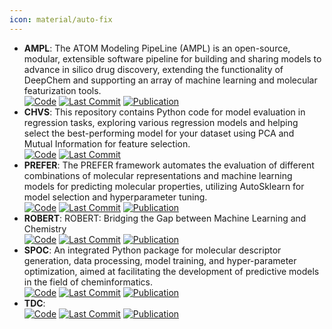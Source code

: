 ```yaml
---
icon: material/auto-fix
---
```


- **AMPL**: The ATOM Modeling PipeLine (AMPL) is an open-source, modular, extensible software pipeline for building and sharing models to advance in silico drug discovery, extending the functionality of DeepChem and supporting an array of machine learning and molecular featurization tools.  
		[![Code](https://img.shields.io/github/stars/ATOMScience-org/AMPL?style=for-the-badge&logo=github)](https://github.com/ATOMScience-org/AMPL) [![Last Commit](https://img.shields.io/github/last-commit/ATOMScience-org/AMPL?style=for-the-badge&logo=github)](https://github.com/ATOMScience-org/AMPL) [![Publication](https://img.shields.io/badge/Publication-Citations:60-blue?style=for-the-badge&logo=bookstack)](https://doi.org/10.1021/acs.jcim.9b01053) 
- **CHVS**: This repository contains Python code for model evaluation in regression tasks, exploring various regression models and helping select the best-performing model for your dataset using PCA and Mutual Information for feature selection.  
		[![Code](https://img.shields.io/github/stars/Saeedmomo/Consensus_Holistic_Virtual_Screening?style=for-the-badge&logo=github)](https://github.com/Saeedmomo/Consensus_Holistic_Virtual_Screening) [![Last Commit](https://img.shields.io/github/last-commit/Saeedmomo/Consensus_Holistic_Virtual_Screening?style=for-the-badge&logo=github)](https://github.com/Saeedmomo/Consensus_Holistic_Virtual_Screening) 
- **PREFER**: The PREFER framework automates the evaluation of different combinations of molecular representations and machine learning models for predicting molecular properties, utilizing AutoSklearn for model selection and hyperparameter tuning.  
		[![Code](https://img.shields.io/github/stars/rdkit/PREFER?style=for-the-badge&logo=github)](https://github.com/rdkit/PREFER) [![Last Commit](https://img.shields.io/github/last-commit/rdkit/PREFER?style=for-the-badge&logo=github)](https://github.com/rdkit/PREFER) [![Publication](https://img.shields.io/badge/Publication-Citations:325-blue?style=for-the-badge&logo=bookstack)](https://doi.org/10.1039/C8SC04175J) 
- **ROBERT**: ROBERT: Bridging the Gap between Machine Learning and Chemistry  
		[![Code](https://img.shields.io/github/stars/jvalegre/robert?style=for-the-badge&logo=github)](https://github.com/jvalegre/robert) [![Last Commit](https://img.shields.io/github/last-commit/jvalegre/robert?style=for-the-badge&logo=github)](https://github.com/jvalegre/robert) [![Publication](https://img.shields.io/badge/Publication-Citations:0-blue?style=for-the-badge&logo=bookstack)](https://doi.org/10.1002/wcms.1733) 
- **SPOC**: An integrated Python package for molecular descriptor generation, data processing, model training, and hyper-parameter optimization, aimed at facilitating the development of predictive models in the field of cheminformatics.  
		[![Code](https://img.shields.io/github/stars/WhitestoneYang/spoc?style=for-the-badge&logo=github)](https://github.com/WhitestoneYang/spoc) [![Last Commit](https://img.shields.io/github/last-commit/WhitestoneYang/spoc?style=for-the-badge&logo=github)](https://github.com/WhitestoneYang/spoc) [![Publication](https://img.shields.io/badge/Publication-Citations:16-blue?style=for-the-badge&logo=bookstack)](https://doi.org/10.1002/cphc.202200255) 
- **TDC**:   
		[![Code](https://img.shields.io/github/stars/mims-harvard/TDC?style=for-the-badge&logo=github)](https://github.com/mims-harvard/TDC) [![Last Commit](https://img.shields.io/github/last-commit/mims-harvard/TDC?style=for-the-badge&logo=github)](https://github.com/mims-harvard/TDC) [![Publication](https://img.shields.io/badge/Publication-Citations:0-blue?style=for-the-badge&logo=bookstack)](https://doi.org/10.7910/DVN/21LKWG) 
